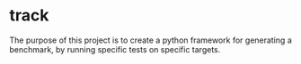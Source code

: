 # track

The purpose of this project is to create a python framework for generating a benchmark, by running specific tests on specific targets.
